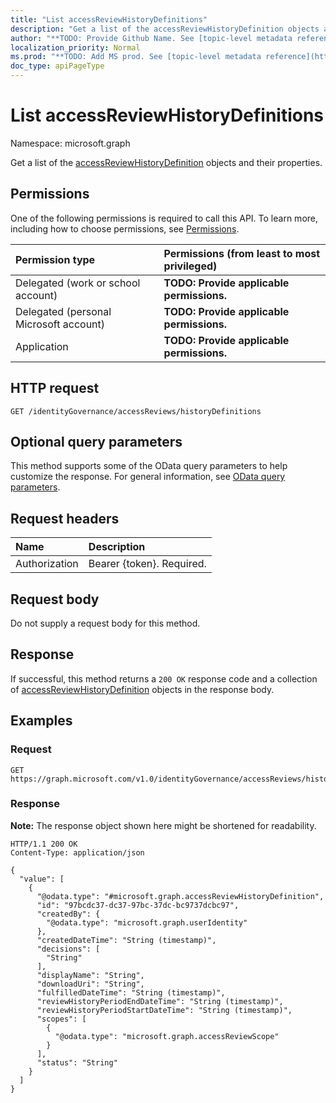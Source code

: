 ```yaml
---
title: "List accessReviewHistoryDefinitions"
description: "Get a list of the accessReviewHistoryDefinition objects and their properties."
author: "**TODO: Provide Github Name. See [topic-level metadata reference](https://msgo.azurewebsites.net/add/document/guidelines/metadata.html#topic-level-metadata)**"
localization_priority: Normal
ms.prod: "**TODO: Add MS prod. See [topic-level metadata reference](https://msgo.azurewebsites.net/add/document/guidelines/metadata.html#topic-level-metadata)**"
doc_type: apiPageType
---
```


# List accessReviewHistoryDefinitions
Namespace: microsoft.graph



Get a list of the [accessReviewHistoryDefinition](../resources/accessreviewhistorydefinition.md) objects and their properties.

## Permissions
One of the following permissions is required to call this API. To learn more, including how to choose permissions, see [Permissions](/graph/permissions-reference).

|Permission type|Permissions (from least to most privileged)|
|:---|:---|
|Delegated (work or school account)|**TODO: Provide applicable permissions.**|
|Delegated (personal Microsoft account)|**TODO: Provide applicable permissions.**|
|Application|**TODO: Provide applicable permissions.**|

## HTTP request

<!-- {
  "blockType": "ignored"
}
-->
``` http
GET /identityGovernance/accessReviews/historyDefinitions
```

## Optional query parameters
This method supports some of the OData query parameters to help customize the response. For general information, see [OData query parameters](/graph/query-parameters).

## Request headers
|Name|Description|
|:---|:---|
|Authorization|Bearer {token}. Required.|

## Request body
Do not supply a request body for this method.

## Response

If successful, this method returns a `200 OK` response code and a collection of [accessReviewHistoryDefinition](../resources/accessreviewhistorydefinition.md) objects in the response body.

## Examples

### Request
<!-- {
  "blockType": "request",
  "name": "list_accessreviewhistorydefinition"
}
-->
``` http
GET https://graph.microsoft.com/v1.0/identityGovernance/accessReviews/historyDefinitions
```


### Response
**Note:** The response object shown here might be shortened for readability.
<!-- {
  "blockType": "response",
  "truncated": true,
  "@odata.type": "Collection(microsoft.graph.accessReviewHistoryDefinition)"
}
-->
``` http
HTTP/1.1 200 OK
Content-Type: application/json

{
  "value": [
    {
      "@odata.type": "#microsoft.graph.accessReviewHistoryDefinition",
      "id": "97bcdc37-dc37-97bc-37dc-bc9737dcbc97",
      "createdBy": {
        "@odata.type": "microsoft.graph.userIdentity"
      },
      "createdDateTime": "String (timestamp)",
      "decisions": [
        "String"
      ],
      "displayName": "String",
      "downloadUri": "String",
      "fulfilledDateTime": "String (timestamp)",
      "reviewHistoryPeriodEndDateTime": "String (timestamp)",
      "reviewHistoryPeriodStartDateTime": "String (timestamp)",
      "scopes": [
        {
          "@odata.type": "microsoft.graph.accessReviewScope"
        }
      ],
      "status": "String"
    }
  ]
}
```

